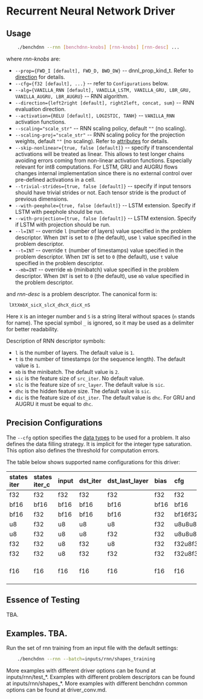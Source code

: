 # Recurrent Neural Network Driver

## Usage
``` sh
    ./benchdnn --rnn [benchdnn-knobs] [rnn-knobs] [rnn-desc] ...
```

where *rnn-knobs* are:

 - `--prop={FWD_I [default], FWD_D, BWD_DW}` -- dnnl_prop_kind_t.
            Refer to [direction](knobs_dir.md) for details.
 - `--cfg={f32 [default], ...}` -- refer to ``Configurations`` below.
 - `--alg={VANILLA_RNN [default], VANILLA_LSTM, VANILLA_GRU, LBR_GRU,
            VANILLA_AUGRU, LBR_AUGRU}` -- RNN algorithm.
 - `--direction={left2right [default], right2left, concat, sum}` -- RNN
            evaluation direction.
 - `--activation={RELU [default], LOGISTIC, TANH}` -- `VANILLA_RNN` activation
            functions.
 - `--scaling="scale_str"` -- RNN scaling policy, default `""` (no scaling).
 - `--scaling-proj="scale_str"` -- RNN scaling policy for the
            projection weights, default `""` (no scaling).
            Refer to [attributes](knobs_attr.md) for details.
 - `--skip-nonlinear={true, false [default]}` -- specify if transcendental
            activations will be treated as linear. This allows to test longer
            chains avoiding errors coming from non-linear activation functions.
            Especially relevant for int8 computations. For LSTM, GRU and AUGRU
            flows changes internal implementation since there is no external
            control over pre-defined activations in a cell.
 - `--trivial-strides={true, false [default]}` -- specify if input tensors
            should have trivial strides or not. Each tensor stride is the
            product of previous dimensions.
 - `--with-peephole={true, false [default]}` -- LSTM extension. Specify if LSTM
            with peephole should be run.
 - `--with-projection={true, false [default]}` -- LSTM extension. Specify if LSTM
            with projection should be run.
 - `--l=INT` -- override `l` (number of layers) value specified in the problem
            descriptor. When `INT` is set to `0` (the default), use `l` value
            specified in the problem descriptor.
 - `--t=INT` -- override `t` (number of timestamps) value specified in the
            problem descriptor. When `INT` is set to `0` (the default), use `t`
            value specified in the problem descriptor.
 - `--mb=INT` -- override `mb` (minibatch) value specified in the problem
            descriptor. When `INT` is set to `0` (the default), use `mb` value
            specified in the problem descriptor.

and *rnn-desc* is a problem descriptor. The canonical form is:
```
 lXtXmbX_sicX_slcX_dhcX_dicX_nS
```
Here `X` is an integer number and `S` is a string literal without spaces (`n`
stands for name). The special symbol `_` is ignored, so it may be used as a
delimiter for better readability.

Description of RNN descriptor symbols:
 - `l` is the number of layers. The default value is `1`.
 - `t` is the number of timestamps (or the sequence length). The default value
   is `1`.
 - `mb` is the minibatch. The default value is `2`.
 - `sic` is the feature size of `src_iter`. No default value.
 - `slc` is the feature size of `src_layer`. The default value is `sic`.
 - `dhc` is the hidden feature size. The default value is `sic`.
 - `dic` is the feature size of `dst_iter`. The default value is `dhc`. For GRU
   and AUGRU it must be equal to `dhc`.


## Precision Configurations

The `--cfg` option specifies the [data types](knobs_dt.md) to be used for a
problem. It also defines the data filling strategy. It is implicit for the
integer type saturation. This option also defines the threshold for computation
errors.

The table below shows supported name configurations for this driver:

| states iter | states iter_c | input | dst_iter  | dst_last_layer | bias | cfg                    | notes
|:---         |:---           |:---   |:---       |:---            |:---  |:---                    |:---
| f32         | f32           | f32   | f32       | f32            | f32  | f32                    | TBA
| bf16        | bf16          | bf16  | bf16      | bf16           | bf16 | bf16                   | TBA
| bf16        | f32           | bf16  | bf16      | bf16           | f32  | bf16f32bf16bf16bf16f32 | TBA
| u8          | f32           | u8    | u8        | u8             | f32  | u8u8u8u8               | TBA
| u8          | f32           | u8    | u8        | f32            | f32  | u8u8u8f32              | TBA
| f32         | f32           | u8    | f32       | u8             | f32  | f32u8f32u8             | TBA
| f32         | f32           | u8    | f32       | f32            | f32  | f32u8f32f32            | TBA
| f16         | f16           | f16   | f16       | f16            | f16  | f16                    | Only for GPU


## Essence of Testing
TBA.


## Examples. TBA.

Run the set of rnn training from an input file with the default settings:
``` sh
    ./benchdnn --rnn --batch=inputs/rnn/shapes_training
```

More examples with different driver options can be found at inputs/rnn/test_\*.
Examples with different problem descriptors can be found at
inputs/rnn/shapes_\*. More examples with different benchdnn common options can
be found at driver_conv.md.
